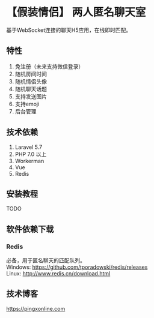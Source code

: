# 【假装情侣】 两人匿名聊天室
基于WebSocket连接的聊天H5应用，在线即时匹配。

## 特性
1. 免注册（未来支持微信登录）
2. 随机房间时间
3. 随机情侣头像
4. 随机聊天话题
5. 支持发送图片
6. 支持emoji
7. 后台管理

## 技术依赖
1. Laravel 5.7  
2. PHP 7.0 以上  
3. Workerman  
4. Vue
5. Redis

## 安装教程
TODO

## 软件依赖下载

### Redis
必备，用于匿名聊天的匹配队列。  
Windows: https://github.com/tporadowski/redis/releases  
Linux: http://www.redis.cn/download.html  


## 技术博客
https://pingxonline.com
